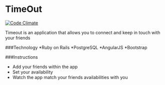 <h1>TimeOut</h1>

[![Code Climate](https://codeclimate.com/github/zhiren92/timeout/badges/gpa.svg)](https://codeclimate.com/github/zhiren92/timeout)

Timeout is an application that allows you to connect and keep in touch with your friends

###Technology
*Ruby on Rails
*PostgreSQL
*AngularJS
*Bootstrap

###Instructions
<ul>
<li>Add your friends within the app</li>
<li>Set your availability </li>
<li>Watch the app match your friends availabilities with you </li>
<ul>